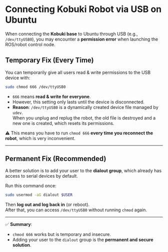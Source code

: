 # Connecting Kobuki Robot via USB on Ubuntu

When connecting the **Kobuki base** to Ubuntu through USB (e.g., `/dev/ttyUSB0`), you may encounter a **permission error** when launching the ROS/robot control node.

## Temporary Fix (Every Time)
You can temporarily give all users read & write permissions to the USB device with:

```bash
sudo chmod 666 /dev/ttyUSB0
```

- `666` means **read & write for everyone**.
- However, this setting only lasts until the device is disconnected.
- **Reason**: `/dev/ttyUSB0` is a dynamically created device file managed by `udev`.  
  When you unplug and replug the robot, the old file is destroyed and a new one is created, which resets its permissions.

⚠️ This means you have to run `chmod 666` **every time you reconnect the robot**, which is very inconvenient.

---

## Permanent Fix (Recommended)
A better solution is to add your user to the **dialout group**, which already has access to serial devices by default.

Run this command once:

```bash
sudo usermod -aG dialout $USER
```

Then **log out and log back in** (or reboot).  
After that, you can access `/dev/ttyUSB0` without running `chmod` again.

---

✅ **Summary**:  
- `chmod 666` works but is temporary and insecure.  
- Adding your user to the `dialout` group is the **permanent and secure solution**.
